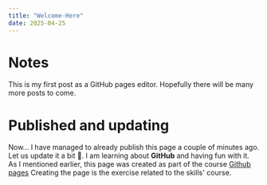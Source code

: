 ```yaml
---
title: "Welcome-Here"
date: 2025-04-25
---
```

# Notes
This is my first post as a GitHub pages editor. Hopefully there will be many more posts to come.
# Published and updating
Now... I have managed to already publish this page a couple of minutes ago. Let us update it a bit 🥳.
I am learning about **GitHub** and having fun with it. As I mentioned earlier, this page was created as part of the course [Github pages](https://github.com/skills/github-pages) Creating the page is the exercise related to the skills' course.


